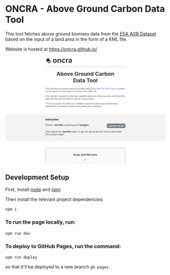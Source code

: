 # ONCRA - Above Ground Carbon Data Tool

This tool fetches above ground biomass data from the 
[ESA AGB Dataset](https://data.ceda.ac.uk/neodc/esacci/biomass/data/agb/maps/v4.0) 
based on the input of a land area in the form of a KML file.

Website is hosted at https://oncra.github.io/

![app demo](public/oncra_app_demo.gif)

## Development Setup 
First, install [node](https://nodejs.org/en) and [npm](https://docs.npmjs.com/downloading-and-installing-node-js-and-npm)

Then install the relevant project dependencies:
```
npm i
```

### To run the page locally, run:
```
npm run dev
```


### To deploy to GitHub Pages, run the command:
```
npm run deploy
```
so that it'll be deployed to a new branch `gh-pages`.

